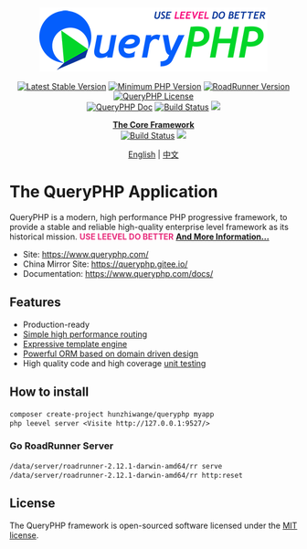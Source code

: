 <p align="center">
  <a href="https://queryphp.com">
    <img src="./assets/images/queryphp.png" />
  </a>
</p>

<p align="center">
  <a href='https://packagist.org/packages/hunzhiwange/queryphp'><img src='http://img.shields.io/packagist/v/hunzhiwange/queryphp.svg' alt='Latest Stable Version' /></a>
  <a href="https://php.net"><img src="https://img.shields.io/badge/PHP-%3E%3D%208.1.0-8892BF.svg" alt="Minimum PHP Version"></a>
  <a href="https://github.com/spiral/roadrunner"><img alt="RoadRunner Version" src="https://img.shields.io/badge/RoadRunner-%3E=2.12.1-brightgreen.svg" /></a>
  <a href="http://opensource.org/licenses/MIT">
    <img alt="QueryPHP License" src="https://poser.pugx.org/hunzhiwange/queryphp/license.svg" /></a>
  <br />
  <a href='https://www.queryphp.com/docs/'><img src='https://img.shields.io/badge/docs-passing-green.svg?maxAge=2592000' alt='QueryPHP Doc' /></a>
  <a href="https://github.com/hunzhiwange/queryphp/actions">
    <img alt="Build Status" src="https://github.com/hunzhiwange/queryphp/workflows/tests/badge.svg" /></a>
  <a href="https://codecov.io/gh/hunzhiwange/queryphp">
    <img src="https://codecov.io/gh/hunzhiwange/queryphp/branch/master/graph/badge.svg?token=D4WV1IC2R3"/>
  </a>
</p>

<p align="center">
  <a href="https://github.com/hunzhiwange/framework"><b>The Core Framework</b></a>
  <br />
  <a href="https://github.com/hunzhiwange/framework/actions">
    <img alt="Build Status" src="https://github.com/hunzhiwange/framework/workflows/tests/badge.svg" /></a>
  <a href="https://codecov.io/gh/hunzhiwange/framework">
    <img src="https://codecov.io/gh/hunzhiwange/framework/branch/master/graph/badge.svg?token=GMWV1X9F7T"/>
  </a>
</p> 

<p align="center">
    <a href="./README.md">English</a> | <a href="./README-zh-CN.md">中文</a>
</p>

# The QueryPHP Application

QueryPHP is a modern, high performance PHP progressive framework, to provide a stable and reliable high-quality enterprise level framework as its historical mission. **<span style="color:#e82e7d;">USE LEEVEL DO BETTER</span>** **[And More Information...](assets/readme/MORE.md)**

* Site: <https://www.queryphp.com/>
* China Mirror Site: <https://queryphp.gitee.io/>
* Documentation: <https://www.queryphp.com/docs/>

## Features

- Production-ready
- [Simple high performance routing](https://www.queryphp.com/docs/router/)
- [Expressive template engine](https://www.queryphp.com/docs/template/)
- [Powerful ORM based on domain driven design](https://www.queryphp.com/docs/database/)
- High quality code and high coverage [unit testing](https://github.com/hunzhiwange/framework/tree/master/tests)

## How to install

```
composer create-project hunzhiwange/queryphp myapp
php leevel server <Visite http://127.0.0.1:9527/>
```

### Go RoadRunner Server

```
/data/server/roadrunner-2.12.1-darwin-amd64/rr serve
/data/server/roadrunner-2.12.1-darwin-amd64/rr http:reset
```

## License

The QueryPHP framework is open-sourced software licensed under the [MIT license](http://opensource.org/licenses/MIT).
